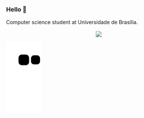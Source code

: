 ### Hello 👋

Computer science student at Universidade de Brasília.

<div align="center"><img src="https://github-readme-stats.vercel.app/api?username=Vini-ara&show_icons=true&count_private=true&hide_border=true&theme=onedark" align="center" /></div> 

![Snake animation](https://github.com/Vini-ara/Vini-ara/blob/output/github-contribution-grid-snake.svg)
